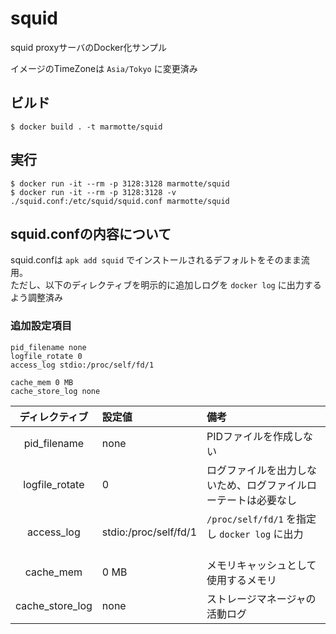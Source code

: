 squid
====
squid proxyサーバのDocker化サンプル

イメージのTimeZoneは `Asia/Tokyo` に変更済み

## ビルド
```
$ docker build . -t marmotte/squid
```

## 実行
```
$ docker run -it --rm -p 3128:3128 marmotte/squid
$ docker run -it --rm -p 3128:3128 -v ./squid.conf:/etc/squid/squid.conf marmotte/squid
```

## squid.confの内容について
squid.confは `apk add squid` でインストールされるデフォルトをそのまま流用。  
ただし、以下のディレクティブを明示的に追加しログを `docker log` に出力するよう調整済み

### 追加設定項目
```agsl
pid_filename none
logfile_rotate 0
access_log stdio:/proc/self/fd/1

cache_mem 0 MB
cache_store_log none
```


|     ディレクティブ      | 設定値                 | 備考                                           |
|:----------------:|:----------------------|:---------------------------------------------|
|   pid_filename   | none                  | PIDファイルを作成しない                                |
|  logfile_rotate  | 0                     | ログファイルを出力しないため、ログファイルローテートは必要なし |
|    access_log    | stdio:/proc/self/fd/1 | `/proc/self/fd/1` を指定し `docker log` に出力 　　　　 |
| cache_mem        | 0 MB                  | メモリキャッシュとして使用するメモリ                      |
| cache_store_log  | none                  | ストレージマネージャの活動ログ                           |
